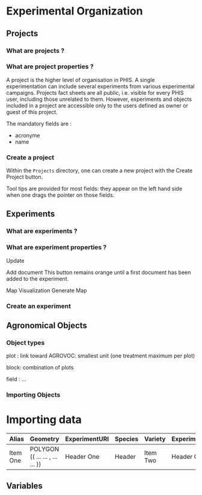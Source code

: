# Experimental Organization

## Projects

### What are projects ?

### What are project properties ?

A project is the higher level of organisation in PHIS.
A single experimentation can include several experiments from various experimental campaigns.
Projects fact sheets are all public, i.e. visible for every PHIS user, including those unrelated to them.
However, experiments and objects included in a project are accessible only to the users defined as owner or guest of this project.

The mandatory fields are :
- acronyme
- name

### Create a project
Within the `Projects` directory, one can create a new project with the
<span class="btn btn-success">Create Project</span> button.

Tool tips are provided for most fields: they appear on the left hand side when one drags the pointer on those fields.

## Experiments

### What are experiments ?

### What are experiment properties ?

<span class="btn btn-primary">Update</span>

<span class="btn btn-warning">Add document</span> This button remains orange until a first document has been added to the experiment.

<span class="btn btn-info">Map Visualization</span>
<span class="btn btn-success">Generate Map</span>

### Create an experiment

## Agronomical Objects

### Object types

plot : link toward AGROVOC: smallest unit (one treatment maximum per plot)

block: combination of plots

field : ...

### Importing Objects

# Importing data

| Alias          | Geometry       | ExperimentURI  | Species     | Variety | ExperimentModalities | Repetition |
| :------------- | :------------- | :------------- | :---------- |:------------- | :------------- | :--------- |
| Item One       | POLYGON (( ... ... , ... ... ))       | Header One     | Header      | Item Two      | Header One     | Header     |


## Variables
